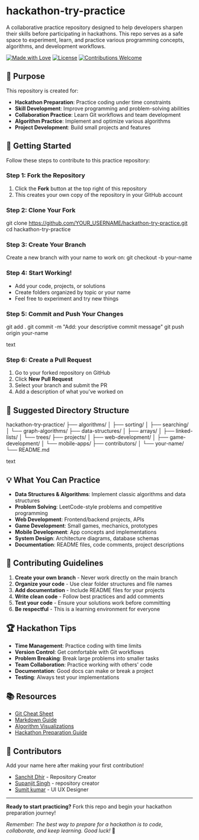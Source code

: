# hackathon-try-practice
A collaborative practice repository designed to help developers sharpen their skills before participating in hackathons. This repo serves as a safe space to experiment, learn, and practice various programming concepts, algorithms, and development workflows.
<p align="left"> <a href="https://img.shields.io"><img alt="Made with Love" src="https://img.shields.io/badge/made%20with-love-ff69b4.svg"></a> <a href="#license"><img alt="License" src="https://img.shields.io/badge/license-MIT-informational"></a> <a href="#contributing"><img alt="Contributions Welcome" src="https://img.shields.io/badge/contributions-welcome-brightgreen.svg"></a> </p>

## 🎯 Purpose

This repository is created for:
- **Hackathon Preparation**: Practice coding under time constraints
- **Skill Development**: Improve programming and problem-solving abilities
- **Collaboration Practice**: Learn Git workflows and team development
- **Algorithm Practice**: Implement and optimize various algorithms
- **Project Development**: Build small projects and features

## 🚀 Getting Started

Follow these steps to contribute to this practice repository:

### Step 1: Fork the Repository
1. Click the **Fork** button at the top right of this repository
2. This creates your own copy of the repository in your GitHub account

### Step 2: Clone Your Fork
git clone https://github.com/YOUR_USERNAME/hackathon-try-practice.git
cd hackathon-try-practice


### Step 3: Create Your Branch
Create a new branch with your name to work on:
git checkout -b your-name


### Step 4: Start Working!
- Add your code, projects, or solutions
- Create folders organized by topic or your name
- Feel free to experiment and try new things

### Step 5: Commit and Push Your Changes
git add .
git commit -m "Add: your descriptive commit message"
git push origin your-name

text

### Step 6: Create a Pull Request
1. Go to your forked repository on GitHub
2. Click **New Pull Request**
3. Select your branch and submit the PR
4. Add a description of what you've worked on

## 📁 Suggested Directory Structure

hackathon-try-practice/
├── algorithms/
│ ├── sorting/
│ ├── searching/
│ └── graph-algorithms/
├── data-structures/
│ ├── arrays/
│ ├── linked-lists/
│ └── trees/
├── projects/
│ ├── web-development/
│ ├── game-development/
│ └── mobile-apps/
├── contributors/
│ └── your-name/
└── README.md

text

## 💡 What You Can Practice

- **Data Structures & Algorithms**: Implement classic algorithms and data structures
- **Problem Solving**: LeetCode-style problems and competitive programming
- **Web Development**: Frontend/backend projects, APIs
- **Game Development**: Small games, mechanics, prototypes  
- **Mobile Development**: App concepts and implementations
- **System Design**: Architecture diagrams, database schemas
- **Documentation**: README files, code comments, project descriptions

## 🤝 Contributing Guidelines

1. **Create your own branch** - Never work directly on the main branch
2. **Organize your code** - Use clear folder structures and file names
3. **Add documentation** - Include README files for your projects
4. **Write clean code** - Follow best practices and add comments
5. **Test your code** - Ensure your solutions work before committing
6. **Be respectful** - This is a learning environment for everyone

## 🏆 Hackathon Tips

- **Time Management**: Practice coding with time limits
- **Version Control**: Get comfortable with Git workflows
- **Problem Breaking**: Break large problems into smaller tasks
- **Team Collaboration**: Practice working with others' code
- **Documentation**: Good docs can make or break a project
- **Testing**: Always test your implementations

## 📚 Resources

- [Git Cheat Sheet](https://education.github.com/git-cheat-sheet-education.pdf)
- [Markdown Guide](https://www.markdownguide.org/basic-syntax/)
- [Algorithm Visualizations](https://visualgo.net/)
- [Hackathon Preparation Guide](https://github.com/topics/hackathon)

## 🌟 Contributors

Add your name here after making your first contribution!

- [Sanchit Dhir](https://github.com/sanchit-dhir) - Repository Creator
- [Supanjit Singh](https://github.com/Supanjit-Singh) - repository creator
- [Sumit kumar](https://github.com/SUMIT98770) - UI UX Designer

---

**Ready to start practicing?** Fork this repo and begin your hackathon preparation journey! 

*Remember: The best way to prepare for a hackathon is to code, collaborate, and keep learning. Good luck!* 🚀
